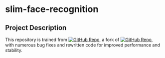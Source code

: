# slim-face-recognition

## Project Description

This repository is trained from [![GitHub Repo](https://img.shields.io/badge/GitHub-danhtran2mind%2Fedgeface-blue?style=flat)](https://github.com/danhtran2mind/edgeface), a fork of [![GitHub Repo](https://img.shields.io/badge/GitHub-showlab%2Fedgeface-blue?style=flat)](https://github.com/otroshi/edgeface), with numerous bug fixes and rewritten code for improved performance and stability.
